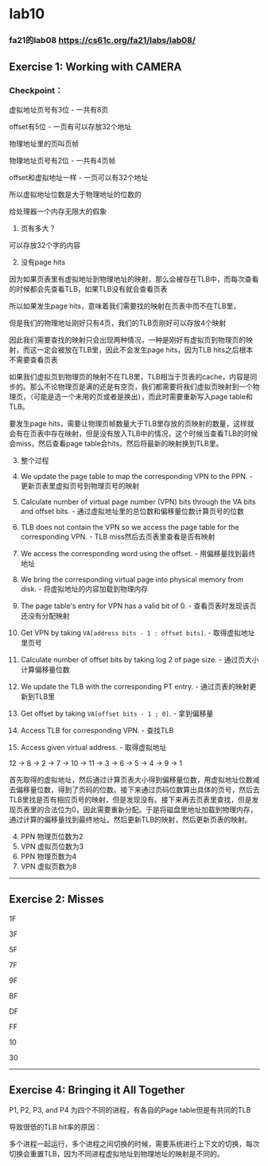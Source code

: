 # lab10

### fa21的lab08 https://cs61c.org/fa21/labs/lab08/



## Exercise 1: Working with CAMERA

### Checkpoint：

虚拟地址页号有3位 - 一共有8页

offset有5位 - 一页有可以存放32个地址



物理地址里的页叫页帧

物理地址页号有2位 - 一共有4页帧

offset和虚拟地址一样 - 一页可以有32个地址



所以虚拟地址位数是大于物理地址的位数的

给处理器一个内存无限大的假象



1. 页有多大？

可以存放32个字的内容



2. 没有page hits

因为如果页表里有虚拟地址到物理地址的映射，那么会被存在TLB中，而每次查看的时候都会先查看TLB，如果TLB没有就会查看页表

所以如果发生page hits，意味着我们需要找的映射在页表中而不在TLB里， 

但是我们的物理地址刚好只有4页，我们的TLB页刚好可以存放4个映射

因此我们需要查找的映射只会出现两种情况，一种是刚好有虚拟页到物理页的映射，而这一定会被放在TLB里，因此不会发生page hits，因为TLB hits之后根本不需要查看页表

如果我们虚拟页到物理页的映射不在TLB里，TLB相当于页表的cache，内容是同步的。那么不论物理页是满的还是有空页，我们都需要将我们虚拟页映射到一个物理页，（可能是选一个未用的页或者是换出），而此时需要重新写入page table和TLB。



要发生page hits，需要让物理页帧数量大于TLB里存放的页映射的数量，这样就会有在页表中存在映射，但是没有放入TLB中的情况，这个时候当查看TLB的时候会miss，然后查看page table会hits，然后将最新的映射换到TLB里。





3. 整个过程

1. We update the page table to map the corresponding VPN to the PPN. - 更新页表里虚拟页号到物理页号的映射
2. Calculate number of virtual page number (VPN) bits through the VA bits and offset bits. - 通过虚拟地址里的总位数和偏移量位数计算页号的位数
3. TLB does not contain the VPN so we access the page table for the corresponding VPN. - TLB miss然后去页表里查看是否有映射
4. We access the corresponding word using the offset. - 用偏移量找到最终地址
5. We bring the corresponding virtual page into physical memory from disk. - 将虚拟地址的内容加载到物理内存
6. The page table's entry for VPN has a valid bit of 0. - 查看页表时发现该页还没有分配映射
7. Get VPN by taking `VA[address bits - 1 : offset bits]`. - 取得虚拟地址里页号
8. Calculate number of offset bits by taking log 2 of page size. - 通过页大小计算偏移量位数
9. We update the TLB with the corresponding PT entry. - 通过页表的映射更新到TLB里
10. Get offset by taking `VA[offset bits - 1 ; 0]`. - 拿到偏移量
11. Access TLB for corresponding VPN. - 查找TLB
12. Access given virtual address. - 取得虚拟地址 



12 -> 8 -> 2 -> 7 -> 10 -> 11 -> 3 -> 6 -> 5 -> 4 -> 9 -> 1 



首先取得的虚拟地址，然后通过计算页表大小得到偏移量位数，用虚拟地址位数减去偏移量位数，得到了页码的位数。接下来通过页码位数算出具体的页号，然后去TLB里找是否有相应页号的映射，但是发现没有。接下来再去页表里查找，但是发现页表里的合法位为0，因此需要重新分配。于是将磁盘里地址加载到物理内存，通过计算的偏移量找到最终地址。然后更新TLB的映射，然后更新页表的映射。



4. PPN 物理页位数为2
5. VPN 虚拟页位数为3
6. PPN 物理页数为4
7. VPN 虚拟页数为8



---

## Exercise 2: Misses

1F

3F

5F

7F

9F

BF

DF

FF

10

30





---

## Exercise 4: Bringing it All Together

P1, P2, P3, and P4 为四个不同的进程，有各自的Page table但是有共同的TLB



导致很低的TLB hit率的原因：

多个进程一起运行，多个进程之间切换的时候，需要系统进行上下文的切换，每次切换会重置TLB，因为不同进程虚拟地址到物理地址的映射是不同的。



